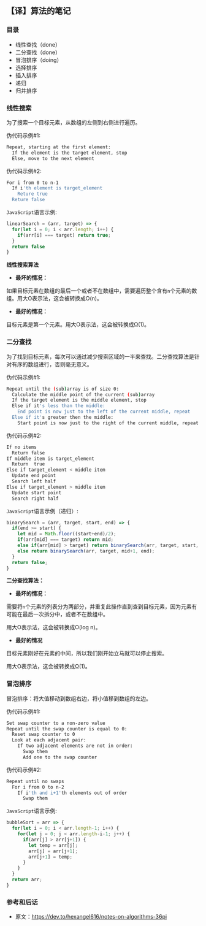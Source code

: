 ## 【译】算法的笔记

### 目录

- 线性查找（done）
- 二分查找（done）
- 冒泡排序（doing）
- 选择排序
- 插入排序
- 递归
- 归并排序

### 线性搜索

为了搜索一个目标元素，从数组的左侧到右侧进行遍历。

伪代码示例#1:

```bash
Repeat, starting at the first element:
  If the element is the target element, stop
  Else, move to the next element
```

伪代码示例#2:

```bash
For i from 0 to n-1
  If i'th element is target_element
    Reture true
  Reture false
```

`JavaScript`语言示例:

```javascript
linearSearch = (arr, target) => {
  for(let i = 0; i < arr.length; i++) {
    if(arr[i] === target) return true;
  }
  return false
}
```

**线性搜索算法**

- **最坏的情况：**

如果目标元素在数组的最后一个或者不在数组中，需要遍历整个含有`n`个元素的数组。用大O表示法，这会被转换成O(n)。

- **最好的情况：**

目标元素是第一个元素。用大O表示法，这会被转换成Ω(1)。

### 二分查找

为了找到目标元素，每次可以通过减少搜索区域的一半来查找。二分查找算法是针对有序的数组进行，否则毫无意义。

伪代码示例#1:

```bash
Repeat until the (sub)array is of size 0:
  Calculate the middle point of the current (sub)array
  If the target element is the middle element, stop
  Else if it's less than the middle:
    End point is now just to the left of the current middle, repeat
  Else if it's greater then the middle:
    Start point is now just to the right of the current middle, repeat
```

伪代码示例#2:

```bash
If no items
  Return false
If middle item is target_element
  Return  true
Else if target_element < middle item
  Update end point
  Search left half
Else if target_element > middle item
  Update start point
  Search right half
```

`JavaScript`语言示例（递归）:

```javascript
binarySearch = (arr, target, start, end) => {
  if(end >= start) {
    let mid = Math.floor((start+end)/2);
    if(arr[mid] === target) return mid;
    else if(arr[mid] > target) return binarySearch(arr, target, start, mid-1);
    else return binarySearch(arr, target, mid+1, end);
  }
  return false;
}
```

**二分查找算法：**

- **最坏的情况：**

需要将`n`个元素的列表分为两部分，并重复此操作直到查到目标元素，因为元素有可能在最后一次拆分中，或者不在数组中。

用大O表示法，这会被转换成O(log n)。

- **最好的情况**

目标元素刚好在元素的中间，所以我们刚开始立马就可以停止搜索。

用大O表示法，这会被转换成Ω(1)。

### 冒泡排序

冒泡排序：将大值移动到数组右边，将小值移到数组的左边。

伪代码示例#1:

```bash
Set swap counter to a non-zero value
Repeat until the swap counter is equal to 0:
  Reset swap counter to 0
  Look at each adjacent pair:
    If two adjacent elements are not in order:
      Swap them
      Add one to the swap counter
```

伪代码示例#2:

```bash
Repeat until no swaps
  For i from 0 to n-2
    If i'th and i+1'th elements out of order
      Swap them
```

`JavaScript`语言示例:

```javascript
bubbleSort = arr => {
  for(let i = 0; i < arr.length-1; i++) {
    for(let j = 0; j < arr.length-i-1; j++) {
      if(arr[j] > arr[j+1]) {
        let temp = arr[j];
        arr[j] = arr[j+1];
        arr[j+1] = temp;
      }
    }
  }
  return arr;
}
```




### 参考和后话

- 原文：https://dev.to/hexangel616/notes-on-algorithms-36pi























